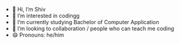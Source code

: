 - 👋 Hi, I’m Shiv
- 👀 I’m interested in codingg
- 🌱 I’m currently studying Bachelor of Computer Application
- 💞️ I’m looking to collaboration / people who can teach me coding
- 😄 Pronouns: he/him
